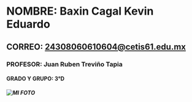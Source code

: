# NOMBRE: Baxin Cagal Kevin Eduardo
## CORREO: 24308060610604@cetis61.edu.mx
### PROFESOR: Juan Ruben Treviño Tapia
#### GRADO Y GRUPO: 3°D
##### ![MI FOTO](https://github.com/user-attachments/assets/2ae77e82-ee78-4db1-b3e0-e814045e3b44)
